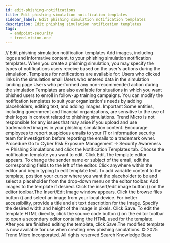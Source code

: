 ```yaml
---
id: edit-phishing-notifications
title: Edit phishing simulation notification templates
sidebar_label: Edit phishing simulation notification templates
description: Edit phishing simulation notification templates
tags:
  - endpoint-security
  - trend-vision-one
---
```


/*<![CDATA[*/ $('#title').html($('meta[name=map-description]').attr('content')); /*]]>*/ Edit phishing simulation notification templates Add images, including logos and informative content, to your phishing simulation notification templates. When you create a phishing simulation, you may specify the types of notifications users receive based on the user's actions during the simulation. Templates for notifications are available for: Users who clicked links in the simulation email Users who entered data in the simulation landing page Users who performed any non-recommended action during the simulation Templates are also available for situations in which you want phished users to enroll in follow-up training campaigns. You can modify the notification templates to suit your organization's needs by adding placeholders, editing text, and adding images. Important Some entities, including government and financial organizations, are sensitive to the use of their logos in content related to phishing simulations. Trend Micro is not responsible for any issues that may arise if you upload and use trademarked images in your phishing simulation content. Encourage employees to report suspicious emails to your IT or information security team for investigation before reporting the emails to a trademark owner. Procedure Go to Cyber Risk Exposure Management → Security Awareness → Phishing Simulations and click the Notification Templates tab. Choose the notification template you want to edit. Click Edit.The template editor appears. To change the sender name or subject of the email, edit the corresponding fields to the left of the editor. Click anywhere within the editor and begin typing to edit template text. To add variable content to the template, position your cursor where you want the placeholder to be and select a placeholder from the drop-down menu on the editor toolbar. Add images to the template if desired. Click the insert/edit image button () on the editor toolbar.The Insert/Edit Image window appears. Click the browse files button () and select an image from your local device. For better accessibility, provide a title and alt text description for the image. Specify the desired width and height of the image in pixels. Click Save. To edit the template HTML directly, click the source code button () on the editor toolbar to open a secondary editor containing the HTML used for the template. After you are finished editing the template, click Save.The modified template is now available for use when creating new phishing simulations. © 2025 Trend Micro Incorporated. All rights reserved.Search Knowledge Base